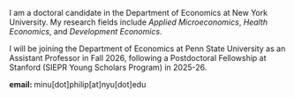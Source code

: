 
I am a doctoral candidate in the Department of Economics at New York University. <!--I will be joining the Department of Economics at Penn State University as an Assistant Professor.-->
My research fields include *Applied Microeconomics*, *Health Economics*, and *Development Economics*. 

I will be joining the Department of Economics at Penn State University as an Assistant Professor in Fall 2026, following a Postdoctoral Fellowship at Stanford (SIEPR Young Scholars Program) in 2025-26.

<!--
<br> Click <a href="https://minu-philip.github.io/Research/">here </a> to view my research projects.

<a href="Files/PhilipMinu_CV.pdf">[Curriculum Vitae]</a>
<br>

<a href="../../Files/PhilipMinu_JMPDraft.pdf"> [Job Market Paper] </a>
<br> -->

<!--<br><a href="https://scholar.google.com/citations?user=yqwUdjkAAAAJ&hl=en">[Google Scholar]</a>
<br> -->

<!-- My broad research interests are in studying health and socio-economic choices/outcomes of individuals in developing countries, as well as the role of norms, identities, political economy or psychology in shaping them. -->
<p> <b> email: </b> minu[dot]philip[at]nyu[dot]edu </p>






